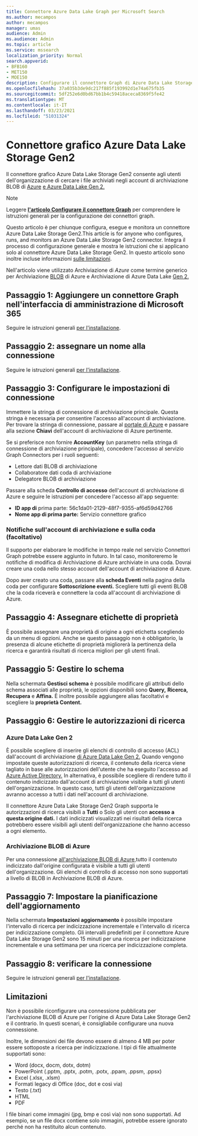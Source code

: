 ```yaml
---
title: Connettore Azure Data Lake Graph per Microsoft Search
ms.author: mecampos
author: mecampos
manager: umas
audience: Admin
ms.audience: Admin
ms.topic: article
ms.service: mssearch
localization_priority: Normal
search.appverid:
- BFB160
- MET150
- MOE150
description: Configurare il connettore Graph di Azure Data Lake Storage Gen2 per Microsoft Search
ms.openlocfilehash: 37a035b3de9dc217f885f193992d1e74a675fb35
ms.sourcegitcommit: 5df252e6d0bd67bb1b4c59418aceca8369f5fe42
ms.translationtype: MT
ms.contentlocale: it-IT
ms.lasthandoff: 03/23/2021
ms.locfileid: "51031324"
---
```

<!---Previous ms.author: monaray --->

# <a name="azure-data-lake-storage-gen2-graph-connector"></a>Connettore grafico Azure Data Lake Storage Gen2

Il connettore grafico Azure Data Lake Storage Gen2 consente agli utenti dell'organizzazione di cercare i file archiviati negli account di archiviazione BLOB di [Azure](/azure/storage/blobs/storage-blobs-introduction) [e Azure Data Lake Gen 2.](/azure/storage/blobs/data-lake-storage-introduction)

> [!NOTE]
> Leggere [**l'articolo Configurare il connettore Graph**](configure-connector.md) per comprendere le istruzioni generali per la configurazione dei connettori graph.

Questo articolo è per chiunque configura, esegue e monitora un connettore Azure Data Lake Storage Gen2.This article is for anyone who configures, runs, and monitors an Azure Data Lake Storage Gen2 connector. Integra il processo di configurazione generale e mostra le istruzioni che si applicano solo al connettore Azure Data Lake Storage Gen2. In questo articolo sono inoltre incluse informazioni [sulle limitazioni](#limitations).

Nell'articolo viene utilizzato Archiviazione di *Azure* come termine generico per Archiviazione [BLOB](/azure/storage/blobs/storage-blobs-introduction) di Azure e Archiviazione di Azure Data Lake [Gen 2.](/azure/storage/blobs/data-lake-storage-introduction)

## <a name="step-1-add-a-graph-connector-in-the-microsoft-365-admin-center"></a>Passaggio 1: Aggiungere un connettore Graph nell'interfaccia di amministrazione di Microsoft 365

Seguire le istruzioni generali [per l'installazione](./configure-connector.md).
<!---If the above phrase does not apply, delete it and insert specific details for your data source that are different from general setup instructions.-->

## <a name="step-2-name-the-connection"></a>Passaggio 2: assegnare un nome alla connessione

Seguire le istruzioni generali [per l'installazione](./configure-connector.md).
<!---If the above phrase does not apply, delete it and insert specific details for your data source that are different from general setup instructions.-->

## <a name="step-3-configure-the-connection-settings"></a>Passaggio 3: Configurare le impostazioni di connessione

Immettere la stringa di connessione di archiviazione principale. Questa stringa è necessaria per consentire l'accesso all'account di archiviazione. Per trovare la stringa di connessione, passare al [portale di Azure](https://ms.portal.azure.com/#home) e passare alla sezione **Chiavi** dell'account di archiviazione di Azure pertinente.

Se si preferisce non fornire **AccountKey** (un parametro nella stringa di connessione di archiviazione principale), concedere l'accesso al servizio Graph Connectors per i ruoli seguenti:

* Lettore dati BLOB di archiviazione
* Collaboratore dati coda di archiviazione
* Delegatore BLOB di archiviazione

Passare alla scheda **Controllo di accesso** dell'account di archiviazione di Azure e seguire le istruzioni per concedere l'accesso all'app seguente:

* **ID app di** prima parte: 56c1da01-2129-48f7-9355-af6d59d42766
* **Nome app di prima parte:** Servizio connettore grafico

### <a name="storage-account-and-queue-notifications-optional"></a>Notifiche sull'account di archiviazione e sulla coda (facoltativo)

Il supporto per elaborare le modifiche in tempo reale nel servizio Connettori Graph potrebbe essere aggiunto in futuro. In tal caso, monitoreremo le notifiche di modifica di Archiviazione di Azure archiviate in una coda. Dovrai creare una coda nello stesso account dell'account di archiviazione di Azure.

Dopo aver creato una coda, passare alla **scheda Eventi** nella pagina della coda per configurare **Sottoscrizione eventi.** Scegliere tutti gli eventi BLOB che la coda riceverà e connettere la coda all'account di archiviazione di Azure.

## <a name="step-4-assign-property-labels"></a>Passaggio 4: Assegnare etichette di proprietà

È possibile assegnare una proprietà di origine a ogni etichetta scegliendo da un menu di opzioni. Anche se questo passaggio non è obbligatorio, la presenza di alcune etichette di proprietà migliorerà la pertinenza della ricerca e garantirà risultati di ricerca migliori per gli utenti finali.

## <a name="step-5-manage-schema"></a>Passaggio 5: Gestire lo schema

Nella schermata **Gestisci schema** è possibile modificare gli attributi dello schema associati alle proprietà, le opzioni disponibili sono **Query,** **Ricerca,** **Recupera** e **Affina.** È inoltre possibile aggiungere alias facoltativi e scegliere la **proprietà Content.**

## <a name="step-6-manage-search-permissions"></a>Passaggio 6: Gestire le autorizzazioni di ricerca

### <a name="azure-data-lake-gen-2"></a>Azure Data Lake Gen 2

È possibile scegliere di inserire gli elenchi di controllo di accesso (ACL) dall'account di archiviazione [di Azure Data Lake Gen 2.](/azure/storage/blobs/data-lake-storage-introduction) Quando vengono impostate queste autorizzazioni di ricerca, il contenuto della ricerca viene tagliato in base alle autorizzazioni dell'utente che ha eseguito l'accesso ad [Azure Active Directory.](/azure/active-directory/) In alternativa, è possibile scegliere di rendere tutto il contenuto indicizzato dall'account di archiviazione visibile a tutti gli utenti dell'organizzazione. In questo caso, tutti gli utenti dell'organizzazione avranno accesso a tutti i dati nell'account di archiviazione.

Il connettore Azure Data Lake Storage Gen2 Graph supporta le autorizzazioni di ricerca visibili a **Tutti** o Solo gli utenti con **accesso a questa origine dati.** I dati indicizzati visualizzati nei risultati della ricerca potrebbero essere visibili agli utenti dell'organizzazione che hanno accesso a ogni elemento.

### <a name="azure-blob-storage"></a>Archiviazione BLOB di Azure

Per una connessione [all'archiviazione BLOB di Azure,](/azure/storage/blobs/storage-blobs-introduction)tutto il contenuto indicizzato dall'origine configurata è visibile a tutti gli utenti dell'organizzazione. Gli elenchi di controllo di accesso non sono supportati a livello di BLOB in Archiviazione BLOB di Azure.

## <a name="step-7-set-the-refresh-schedule"></a>Passaggio 7: Impostare la pianificazione dell'aggiornamento

Nella schermata **Impostazioni aggiornamento** è possibile impostare l'intervallo di ricerca per indicizzazione incrementale e l'intervallo di ricerca per indicizzazione completo. Gli intervalli predefiniti per il connettore Azure Data Lake Storage Gen2 sono 15 minuti per una ricerca per indicizzazione incrementale e una settimana per una ricerca per indicizzazione completa.

## <a name="step-8-review-connection"></a>Passaggio 8: verificare la connessione

Seguire le istruzioni generali [per l'installazione](./configure-connector.md).
<!---If the above phrase does not apply, delete it and insert specific details for your data source that are different from general setup instructions.-->

<!---## Troubleshooting-->
<!---Insert troubleshooting recommendations for this data source-->

## <a name="limitations"></a>Limitazioni

Non è possibile riconfigurare una connessione pubblicata per l'archiviazione BLOB di Azure per l'origine di Azure Data Lake Storage Gen2 e il contrario. In questi scenari, è consigliabile configurare una nuova connessione.

Inoltre, le dimensioni dei file devono essere di almeno 4 MB per poter essere sottoposte a ricerca per indicizzazione. I tipi di file attualmente supportati sono:

* Word (docx, docm, dotx, dotm)
* PowerPoint (.pptm, .pptx, .potm, .potx, .ppam, .ppsm, .ppsx)
* Excel (.xlsx, .xlsm)
* Formati legacy di Office (doc, dot e così via)
* Testo (.txt)
* HTML
* PDF

I file binari come immagini (jpg, bmp e così via) non sono supportati. Ad esempio, se un file docx contiene solo immagini, potrebbe essere ignorato perché non ha restituito alcun contenuto.